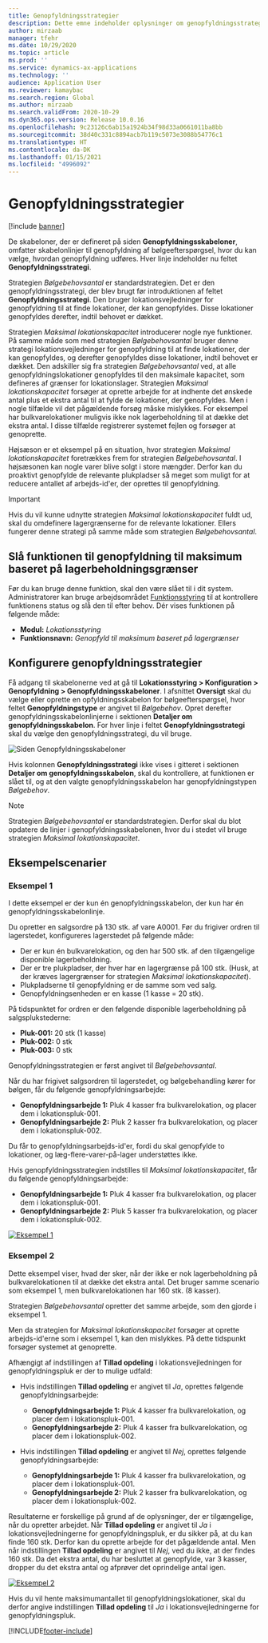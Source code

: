 ```yaml
---
title: Genopfyldningsstrategier
description: Dette emne indeholder oplysninger om genopfyldningsstrategier og forklarer, hvordan du kan bruge feltet Genopfyldningsstrategi på linjer til genopfyldningsskabeloner for bølgeefterspørgsel for at vælge, hvordan genopfyldning udføres.
author: mirzaab
manager: tfehr
ms.date: 10/29/2020
ms.topic: article
ms.prod: ''
ms.service: dynamics-ax-applications
ms.technology: ''
audience: Application User
ms.reviewer: kamaybac
ms.search.region: Global
ms.author: mirzaab
ms.search.validFrom: 2020-10-29
ms.dyn365.ops.version: Release 10.0.16
ms.openlocfilehash: 9c23126c6ab15a1924b34f98d33a0661011ba8bb
ms.sourcegitcommit: 38d40c331c8894acb7b119c5073e3088b54776c1
ms.translationtype: HT
ms.contentlocale: da-DK
ms.lasthandoff: 01/15/2021
ms.locfileid: "4996092"
---
```

# <a name="replenishment-strategies"></a>Genopfyldningsstrategier

[!include [banner](../includes/banner.md)]

De skabeloner, der er defineret på siden **Genopfyldningsskabeloner**, omfatter skabelonlinjer til genopfyldning af bølgeefterspørgsel, hvor du kan vælge, hvordan genopfyldning udføres. Hver linje indeholder nu feltet **Genopfyldningsstrategi**.

Strategien *Bølgebehovsantal* er standardstrategien. Det er den genopfyldningsstrategi, der blev brugt før introduktionen af feltet **Genopfyldningsstrategi**. Den bruger lokationsvejledninger for genopfyldning til at finde lokationer, der kan genopfyldes. Disse lokationer genopfyldes derefter, indtil behovet er dækket.

Strategien *Maksimal lokationskapacitet* introducerer nogle nye funktioner. På samme måde som med strategien *Bølgebehovsantal* bruger denne strategi lokationsvejledninger for genopfyldning til at finde lokationer, der kan genopfyldes, og derefter genopfyldes disse lokationer, indtil behovet er dækket. Den adskiller sig fra strategien *Bølgebehovsantal* ved, at alle genopfyldningslokationer genopfyldes til den maksimale kapacitet, som defineres af grænser for lokationslager. Strategien *Maksimal lokationskapacitet* forsøger at oprette arbejde for at indhente det ønskede antal plus et ekstra antal til at fylde de lokationer, der genopfyldes. Men i nogle tilfælde vil det pågældende forsøg måske mislykkes. For eksempel har bulkvarelokationer muligvis ikke nok lagerbeholdning til at dække det ekstra antal. I disse tilfælde registrerer systemet fejlen og forsøger at genoprette.

Højsæson er et eksempel på en situation, hvor strategien *Maksimal lokationskapacitet* foretrækkes frem for strategien *Bølgebehovsantal*. I højsæsonen kan nogle varer blive solgt i store mængder. Derfor kan du proaktivt genopfylde de relevante plukpladser så meget som muligt for at reducere antallet af arbejds-id'er, der oprettes til genopfyldning.

> [!IMPORTANT]
> Hvis du vil kunne udnytte strategien *Maksimal lokationskapacitet* fuldt ud, skal du omdefinere lagergrænserne for de relevante lokationer. Ellers fungerer denne strategi på samme måde som strategien *Bølgebehovsantal*.

## <a name="turn-on-the-replenish-to-max-based-on-stocking-limits-feature"></a>Slå funktionen til genopfyldning til maksimum baseret på lagerbeholdningsgrænser

Før du kan bruge denne funktion, skal den være slået til i dit system. Administratorer kan bruge arbejdsområdet [Funktionsstyring](../../fin-ops-core/fin-ops/get-started/feature-management/feature-management-overview.md) til at kontrollere funktionens status og slå den til efter behov. Dér vises funktionen på følgende måde:

- **Modul:** *Lokationsstyring*
- **Funktionsnavn:** *Genopfyld til maksimum baseret på lagergrænser*

## <a name="set-up-replenishment-strategies"></a>Konfigurere genopfyldningsstrategier

Få adgang til skabelonerne ved at gå til **Lokationsstyring \> Konfiguration \> Genopfyldning \> Genopfyldningsskabeloner**. I afsnittet **Oversigt** skal du vælge eller oprette en opfyldningsskabelon for bølgeefterspørgsel, hvor feltet **Genopfyldningstype** er angivet til *Bølgebehov*. Opret derefter genopfyldningsskabelonlinjerne i sektionen **Detaljer om genopfyldningsskabelon**. For hver linje i feltet **Genopfyldningsstrategi** skal du vælge den genopfyldningsstrategi, du vil bruge.

![Siden Genopfyldningsskabeloner](media/ReplenTempWaveDmdMaxLocCap.png "Siden Genopfyldningsskabeloner")

Hvis kolonnen **Genopfyldningsstrategi** ikke vises i gitteret i sektionen **Detaljer om genopfyldningsskabelon**, skal du kontrollere, at funktionen er slået til, og at den valgte genopfyldningsskabelon har genopfyldningstypen *Bølgebehov*.

> [!NOTE]
> Strategien *Bølgebehovsantal* er standardstrategien. Derfor skal du blot opdatere de linjer i genopfyldningsskabelonen, hvor du i stedet vil bruge strategien *Maksimal lokationskapacitet*.

## <a name="example-scenarios"></a>Eksempelscenarier

### <a name="example-1"></a>Eksempel 1

I dette eksempel er der kun én genopfyldningsskabelon, der kun har én genopfyldningsskabelonlinje.

Du opretter en salgsordre på 130 stk. af vare A0001. Før du frigiver ordren til lagerstedet, konfigureres lagerstedet på følgende måde:

- Der er kun én bulkvarelokation, og den har 500 stk. af den tilgængelige disponible lagerbeholdning.
- Der er tre plukpladser, der hver har en lagergrænse på 100 stk. (Husk, at der kræves lagergrænser for strategien *Maksimal lokationskapacitet*).
- Plukpladserne til genopfyldning er de samme som ved salg.
- Genopfyldningsenheden er en kasse (1 kasse = 20 stk).

På tidspunktet for ordren er den følgende disponible lagerbeholdning på salgsplukstederne:

- **Pluk-001:** 20 stk (1 kasse)
- **Pluk-002:** 0 stk
- **Pluk-003:** 0 stk

Genopfyldningsstrategien er først angivet til *Bølgebehovsantal*.

Når du har frigivet salgsordren til lagerstedet, og bølgebehandling kører for bølgen, får du følgende genopfyldningsarbejde:

- **Genopfyldningsarbejde 1:** Pluk 4 kasser fra bulkvarelokation, og placer dem i lokationspluk-001.
- **Genopfyldningsarbejde 2:** Pluk 2 kasser fra bulkvarelokation, og placer dem i lokationspluk-002.

Du får to genopfyldningsarbejds-id'er, fordi du skal genopfylde to lokationer, og læg-flere-varer-på-lager understøttes ikke.

Hvis genopfyldningsstrategien indstilles til *Maksimal lokationskapacitet*, får du følgende genopfyldningsarbejde:

- **Genopfyldningsarbejde 1:** Pluk 4 kasser fra bulkvarelokation, og placer dem i lokationspluk-001.
- **Genopfyldningsarbejde 2:** Pluk 5 kasser fra bulkvarelokation, og placer dem i lokationspluk-002.

[![Eksempel 1](media/ReplenTemp_example_1.png "Eksempel 1")](media/ReplenTemp_example_1_large.png)

### <a name="example-2"></a>Eksempel 2

Dette eksempel viser, hvad der sker, når der ikke er nok lagerbeholdning på bulkvarelokationen til at dække det ekstra antal. Det bruger samme scenario som eksempel 1, men bulkvarelokationen har 160 stk. (8 kasser).

Strategien *Bølgebehovsantal* opretter det samme arbejde, som den gjorde i eksempel 1.

Men da strategien for *Maksimal lokationskapacitet* forsøger at oprette arbejds-id'erne som i eksempel 1, kan den mislykkes. På dette tidspunkt forsøger systemet at genoprette.

Afhængigt af indstillingen af **Tillad opdeling** i lokationsvejledningen for genopfyldningspluk er der to mulige udfald:

- Hvis indstillingen **Tillad opdeling** er angivet til *Ja*, oprettes følgende genopfyldningsarbejde:

    - **Genopfyldningsarbejde 1:** Pluk 4 kasser fra bulkvarelokation, og placer dem i lokationspluk-001.
    - **Genopfyldningsarbejde 2:** Pluk 4 kasser fra bulkvarelokation, og placer dem i lokationspluk-002.

- Hvis indstillingen **Tillad opdeling** er angivet til *Nej*, oprettes følgende genopfyldningsarbejde:

    - **Genopfyldningsarbejde 1:** Pluk 4 kasser fra bulkvarelokation, og placer dem i lokationspluk-001.
    - **Genopfyldningsarbejde 2:** Pluk 2 kasser fra bulkvarelokation, og placer dem i lokationspluk-002.

Resultaterne er forskellige på grund af de oplysninger, der er tilgængelige, når du opretter arbejdet. Når **Tillad opdeling** er angivet til *Ja* i lokationsvejledningerne for genopfyldningspluk, er du sikker på, at du kan finde 160 stk. Derfor kan du oprette arbejde for det pågældende antal. Men når indstillingen **Tillad opdeling** er angivet til *Nej*, ved du ikke, at der findes 160 stk. Da det ekstra antal, du har besluttet at genopfylde, var 3 kasser, dropper du det ekstra antal og afprøver det oprindelige antal igen.

[![Eksempel 2](media/ReplenTemp_example_2.png "Eksempel 2")](media/ReplenTemp_example_2_large.png)

Hvis du vil hente maksimumantallet til genopfyldningslokationer, skal du derfor angive indstillingen **Tillad opdeling** til *Ja* i lokationsvejledningerne for genopfyldningspluk.


[!INCLUDE[footer-include](../../includes/footer-banner.md)]